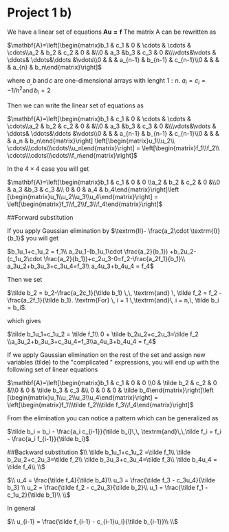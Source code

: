 Project 1 b)
=============

We have a linear set of equations $\mathbf{Au = f}$
The matrix A can be rewritten as

$\mathbf{A}=\left[\begin{matrix}b_1 & c_1 & 0 & \cdots & \cdots & \cdots\\a_2 & b_2 & c_2 & 0 & &\\0 & a_3 &b_3 & c_3 & 0 &\\\vdots&\vdots & \ddots& \ddots&\ddots &\vdots\\0 & & & a_{n-1} & b_{n-1} & c_{n-1}\\0 & & &  & a_{n} & b_n\end{matrix}\right]$

where $a_, \, b \, \textrm{and} \, c$ are one-dimensional arrays with lenght $1:n$.  $a_i = c_i = -1/h^2 \textrm{and} \, b_i = 2$

Then we can write the linear set of equations as

$\mathbf{A}=\left[\begin{matrix}b_1 & c_1 & 0 & \cdots & \cdots & \cdots\\a_2 & b_2 & c_2 & 0 & &\\0 & a_3 &b_3 & c_3 & 0 &\\\vdots&\vdots & \ddots& \ddots&\ddots &\vdots\\0 & & & a_{n-1} & b_{n-1} & c_{n-1}\\0 & & &  & a_n & b_n\end{matrix}\right] \left[\begin{matrix}u_1\\u_2\\ \cdots\\\cdots\\\cdots\\u_n\end{matrix}\right] = \left[\begin{matrix}f_1\\f_2\\ \cdots\\\cdots\\\cdots\\f_n\end{matrix}\right]$


In the $4 \times 4$  case you will get

$\mathbf{A}=\left[\begin{matrix}b_1 & c_1 & 0 & 0 \\a_2 & b_2 & c_2 & 0 &\\0 & a_3 &b_3 & c_3 &\\ 0 & 0 & a_4 & b_4\end{matrix}\right]\left
[\begin{matrix}u_1\\u_2\\u_3\\u_4\end{matrix}\right] = \left[\begin{matrix}f_1\\f_2\\f_3\\f_4\end{matrix}\right]$

##Forward substitution

If you apply Gaussian elimination by $\textrm{II}- \frac{a_2\cdot \textrm{I}}{b_1}$ you will get

$b_1u_1+c_1u_2 = f_1\\
a_2u_1-(b_1u_1\cdot \frac{a_2}{b_1}) +b_2u_2-(c_1u_2\cdot \frac{a_2}{b_1})+c_2u_3-0=f_2-\frac{a_2f_1}{b_1}\\
a_3u_2+b_3u_3+c_3u_4=f_3\\
a_4u_3+b_4u_4 = f_4$


Then we set

$\tilde b_2 = b_2-\frac{a_2c_1}{\tilde b_1} \,\, \textrm{and} \, \tilde f_2 = f_2 - \frac{a_2f_1}{\tilde b_1}. \textrm{For} \, i = 1 \,\textrm{and}\, i = n,\, \tilde b_i = b_i$.

which gives

$\tilde b_1u_1+c_1u_2 = \tilde f_1\\
0 + \tilde b_2u_2+c_2u_3=\tilde f_2
\\a_3u_2+b_3u_3+c_3u_4=f_3\\a_4u_3+b_4u_4 = f_4$

If we apply Gaussian elimination on the rest of the set and assign new variables (tilde) to the "complicated " expressions, you will end up with the following set of linear equations

$\mathbf{A}=\left[\begin{matrix}b_1 & c_1 & 0 & 0 \\0 & \tilde b_2 & c_2 & 0 &\\0 & 0 & \tilde b_3 & c_3 &\\ 0 & 0 & 0 & \tilde b_4\end{matrix}\right]\left
[\begin{matrix}u_1\\u_2\\u_3\\u_4\end{matrix}\right] =
\left[\begin{matrix}f_1\\\tilde f_2\\\tilde f_3\\f_4\end{matrix}\right]$

From the elimination you can notice a pattern which can be generalized as

$\tilde b_i = b_i - \frac{a_i c_{i-1}}{\tilde b_i}\,\, \textrm{and}\,\,\tilde f_i = f_i - \frac{a_i f_{i-1}}{\tilde b_i}$


##Backward substitution
$\\
\tilde b_1u_1+c_1u_2 =\tilde f_1\\
\tilde b_2u_2+c_2u_3=\tilde f_2\\
\tilde b_3u_3+c_3u_4=\tilde f_3\\
\tilde b_4u_4 = \tilde f_4\\
\\$

$\\
u_4 = \frac{\tilde f_4}{\tilde b_4}\\
u_3 = \frac{\tilde f_3 - c_3u_4}{\tilde b_3} \\
u_2 = \frac{\tilde f_2 - c_2u_3}{\tilde b_2}\\
u_1 = \frac{\tilde f_1 - c_1u_2}{\tilde b_1}\\
\\$

In general

$\\
u_{i-1} = \frac{\tilde f_{i-1} - c_{i-1}u_i}{\tilde b_{i-1}}\\
\\$
